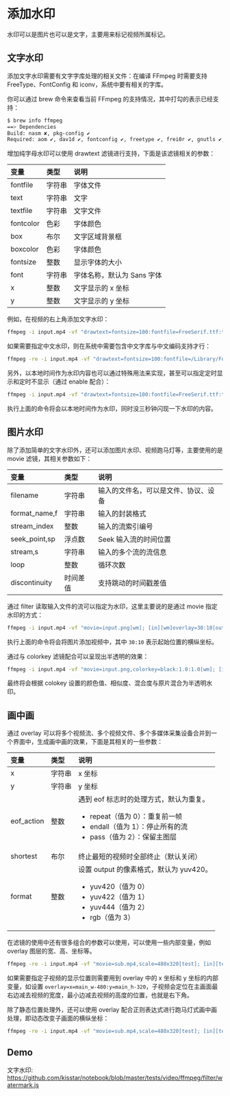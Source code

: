 # 添加水印

水印可以是图片也可以是文字，主要用来标记视频所属标记。

## 文字水印

添加文字水印需要有文字字库处理的相关文件：在编译 FFmpeg 时需要支持 FreeType、FontConfig 和 iconv，系统中要有相关的字库。

你可以通过 brew 命令来查看当前 FFmpeg 的支持情况，其中打勾的表示已经支持：

```bash
$ brew info ffmpeg
==> Dependencies
Build: nasm ✘, pkg-config ✔
Required: aom ✔, dav1d ✔, fontconfig ✔, freetype ✔, frei0r ✔, gnutls ✔, lame ✔, libass ✔, libbluray ✔, libsoxr ✔, libvidstab ✔, libvorbis ✔, libvpx ✔, opencore-amr ✔, openjpeg ✔, opus ✔, rav1e ✔, rtmpdump ✔, rubberband ✔, sdl2 ✔, snappy ✔, speex ✔, srt ✔, tesseract ✔, theora ✔, webp ✔, x264 ✔, x265 ✔, xvid ✔, xz ✔
```

增加纯字母水印可以使用 drawtext 滤镜进行支持，下面是该滤镜相关的参数：

| 变量      | 类型   | 说明                       |
| :-------- | :----- | :------------------------- |
| fontfile  | 字符串 | 字体文件                   |
| text      | 字符串 | 文字                       |
| textfile  | 字符串 | 文字文件                   |
| fontcolor | 色彩   | 字体颜色                   |
| box       | 布尔   | 文字区域背景框             |
| boxcolor  | 色彩   | 字体颜色                   |
| fontsize  | 整数   | 显示字体的大小             |
| font      | 字符串 | 字体名称，默认为 Sans 字体 |
| x         | 整数   | 文字显示的 x 坐标          |
| y         | 整数   | 文字显示的 y 坐标          |

例如，在视频的右上角添加文字水印：

```bash
ffmpeg -i input.mp4 -vf "drawtext=fontsize=100:fontfile=FreeSerif.ttf:text='hello world':x=20:y=20" output.mp4
```

如果需要指定中文水印，则在系统中需要包含中文字库与中文编码支持才行：

```bash
ffmpeg -re -i input.mp4 -vf "drawtext=fontsize=100:fontfile=/Library/Fonts/Songti.ttc:text='你好，世界':x=20:y=20" output.mp4
```

另外，以本地时间作为水印内容也可以通过特殊用法来实现，甚至可以指定定时显示和定时不显示（通过 enable 配合）：

```bash
ffmpeg -i input.mp4 -vf "drawtext=fontsize=100:fontfile=FreeSerif.ttf:text='%{localtime\:%Y\-%m\-%d %H-%M-%S}':x=20:y=20:enable=lt(mod(t\,3)\,1)" output.mp4
```

执行上面的命令将会以本地时间作为水印，同时没三秒钟闪现一下水印的内容。

## 图片水印

除了添加简单的文字水印外，还可以添加图片水印、视频跑马灯等，主要使用的是 movie 滤镜，其相关参数如下：

| 变量          | 类型     | 说明                                 |
| :------------ | :------- | :----------------------------------- |
| filename      | 字符串   | 输入的文件名，可以是文件、协议、设备 |
| format_name,f | 字符串   | 输入的封装格式                       |
| stream_index  | 整数     | 输入的流索引编号                     |
| seek_point,sp | 浮点数   | Seek 输入流的时间位置                |
| stream,s      | 字符串   | 输入的多个流的流信息                 |
| loop          | 整数     | 循环次数                             |
| discontinuity | 时间差值 | 支持跳动的时间戳差值                 |

通过 filter 读取输入文件的流可以指定为水印，这里主要说的是通过 movie 指定水印的方式：

```bash
ffmpeg -i input.mp4 -vf "movie=input.png[wm]; [in][wm]overlay=30:10[out]" ouput.mp4
```

执行上面的命令将会将图片添加视频中，其中 `30:10` 表示起始位置的横纵坐标。

通过与 colorkey 滤镜配合可以呈现出半透明的效果：

```bash
ffmpeg -i input.mp4 -vf "movie=input.png,colorkey=black:1.0:1.0[wm]; [in][wm]overlay=30:10[out]" ouput.mp4
```

最终将会根据 colokey 设置的颜色值、相似度、混合度与原片混合为半透明水印。

## 画中画

通过 overlay 可以将多个视频流、多个视频文件、多个多媒体采集设备合并到一个界面中，生成画中画的效果，下面是其相关的一些参数：

| 变量 | 类型 | 说明 |
| :-- | :-- | :-- |
| x | 字符串 | x 坐标 |
| y | 字符串 | y 坐标 |
| eof_action | 整数 | 遇到 eof 标志时的处理方式，默认为重复。<ul><li>repeat（值为 0）：重复前一帧</li><li>endall（值为 1）：停止所有的流</li><li>pass（值为 2）：保留主图层</li></ul> |
| shortest | 布尔 | 终止最短的视频时全部终止（默认关闭） |
| format | 整数 | 设置 output 的像素格式，默认为 yuv420。<ul><li>yuv420（值为 0）</li><li>yuv422（值为 1）</li><li>yuv444（值为 2）</li><li>rgb（值为 3）</li></ul> |

在滤镜的使用中还有很多组合的参数可以使用，可以使用一些内部变量，例如 overlay 图层的宽、高、坐标等。

```bash
ffmpeg -re -i input.mp4 -vf "movie=sub.mp4,scale=480x320[test]; [in][test]overlay [out]" -vcodec libx264 ouput.flv
```

如果需要指定子视频的显示位置则需要用到 overlay 中的 x 坐标和 y 坐标的内部变量，如设置 `overlay=x=main_w-480:y=main_h-320`，子视频会定位在主画面最右边减去视频的宽度，最小边减去视频的高度的位置，也就是右下角。

除了静态位置处理外，还可以使用 overlay 配合正则表达式进行跑马灯式画中画处理，即动态改变子画面的横纵坐标：

```bash
ffmpeg -re -i input.mp4 -vf "movie=sub.mp4,scale=480x320[test]; [in][test]overlay=x='if(gte(t,2), -w+(t-2)*20, NAN):y=0' [out]" -vcodec libx264 ouput.flv
```

## Demo

文字水印: <https://github.com/kisstar/notebook/blob/master/tests/video/ffmpeg/filter/watermark.js>
